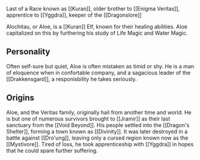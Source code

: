 Last of a Race known as [[Kuran]], older brother to [[Enigma Veritas]], apprentice to [[Yggdra]], keeper of the [[Dragonslore]]

Alochitau, or Aloe, is a [[Kuran]] Elf, known for their healing abilities. Aloe capitalized on this by furthering his study of Life Magic and Water Magic. 

## Personality
Often self-sure but quiet, Aloe is often mistaken as timid or shy. He is a man of eloquence when in confortable company, and a sagacious leader of the [[Drakkensgard]], a responisbility he takes seriously.

## Origins
Aloe, and the Veritas family, originally hail from another time and world. He is but one of numerous survivors brought to [[Jramir]] as their last sanctuary from the [[Void Beyond]]. 
His people settled into the [[Dragon's Shelter]], forming a town known as [[Divinity]]. It was later destroyed in a battle against [[Dro'ung]], leaving only a cursed region known now as the [[Mystivore]]. Tired of loss, he took apprenticeship with [[Yggdra]] in hopes that he could spare further suffering.

